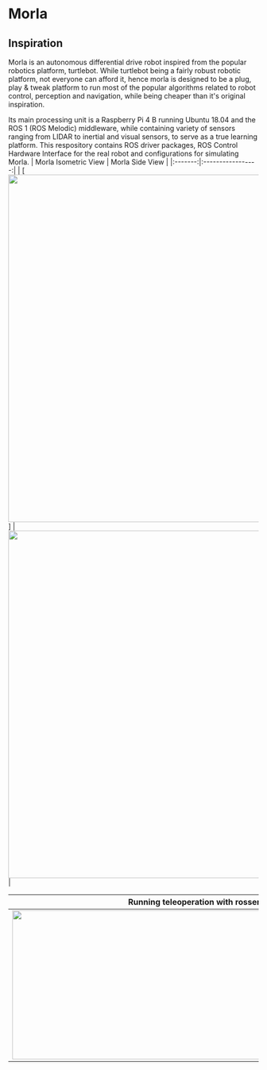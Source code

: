 # Morla

## Inspiration
Morla is an autonomous differential drive robot inspired from the popular robotics platform, turtlebot. While turtlebot being a fairly robust robotic platform, not everyone can afford it, hence morla is designed to be a plug, play & tweak platform to run most of the popular algorithms related to robot control, perception and navigation, while being cheaper than it's original inspiration.


Its main processing unit is a Raspberry Pi 4 B running Ubuntu 18.04 and the ROS 1 (ROS Melodic) middleware, while containing variety of sensors ranging from LIDAR to inertial and visual sensors, to serve as a true learning platform. This respository contains ROS driver packages, ROS Control Hardware Interface for the real robot and configurations for simulating Morla.
| Morla Isometric View | Morla Side View | 
|:-------:|:-----------------:|
|  [<img src="https://user-images.githubusercontent.com/97186785/167469105-67300ebb-e358-42b8-afb9-97fa182423ff.JPG" width="700">] | <img src="https://user-images.githubusercontent.com/97186785/167471554-6f4d96a5-036d-4fa4-ae50-e7229ca264ae.JPG" width="700">|

| Running teleoperation with rosserial | SLAM using Google Cartographer(Partial) |
|:-------:|:-----------------:|
|<img src="media/morla_teleop.gif" width="750" height = "300"/> | <img src="https://user-images.githubusercontent.com/97186785/170633482-032d4c19-f23a-491f-96ae-c1397b1d0e2e.png" width="650" height = "300"/> |
